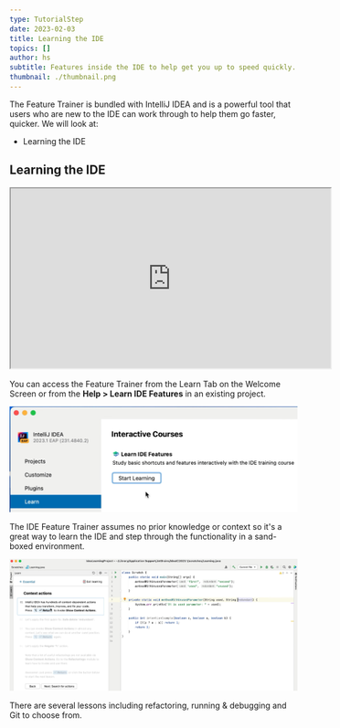 ```yaml
---
type: TutorialStep
date: 2023-02-03
title: Learning the IDE
topics: []
author: hs
subtitle: Features inside the IDE to help get you up to speed quickly.
thumbnail: ./thumbnail.png
---
```


The Feature Trainer is bundled with IntelliJ IDEA and is a powerful tool that users who are new to the IDE can work through to help them go faster, quicker. We will look at:
- Learning the IDE

## Learning the IDE

<iframe width="560" height="315" src="https://www.youtube.com/embed/UfN8iWKHvt0" >
</iframe>

You can access the Feature Trainer from the Learn Tab on the Welcome Screen or from the **Help > Learn IDE Features** in an existing project.

![learn-tab.png](learn-tab.png)

The IDE Feature Trainer assumes no prior knowledge or context so it's a great way to learn the IDE and step through the functionality in a sand-boxed environment.

![feature-trainer.png](feature-trainer.png)

There are several lessons including refactoring, running & debugging and Git to choose from. 
